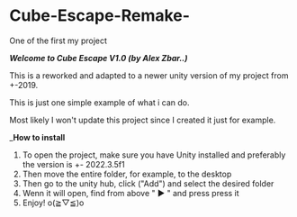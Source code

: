 # Cube-Escape-Remake-
One of the first my project

___Welcome to Cube Escape V1.0 (by Alex Zbar..)___


This is a reworked and adapted to a newer unity version of my project from +-2019.

This is just one simple example of what i can do.

Most likely I won't update this project since I created it just for example.


_____How to install____

1. To open the project, make sure you have Unity installed and preferably the version is +- 2022.3.5f1
2. Then move the entire folder, for example, to the desktop
3. Then go to the unity hub, click ("Add") and select the desired folder
4. Wenn it will open, find from above " ► " and press press it
5. Enjoy! o(≧▽≦)o
